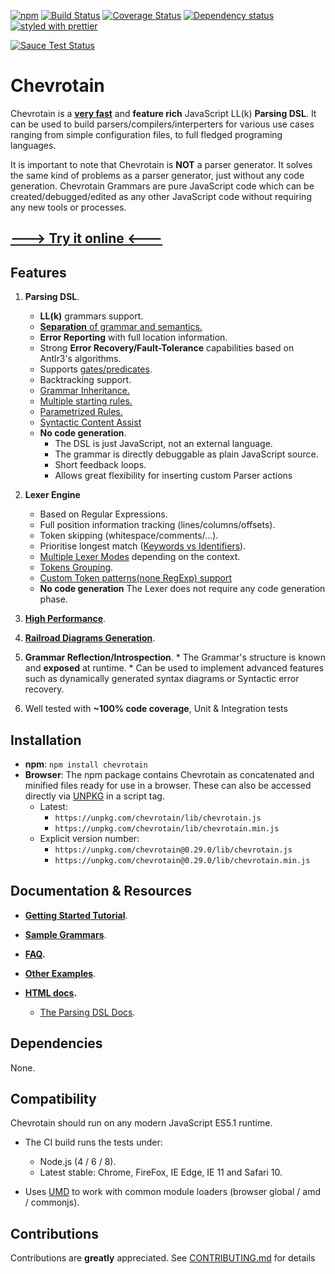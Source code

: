 [![npm](https://img.shields.io/npm/v/chevrotain.svg)](https://www.npmjs.com/package/chevrotain)
[![Build Status](https://travis-ci.org/SAP/chevrotain.svg?branch=master)](https://travis-ci.org/SAP/chevrotain)
[![Coverage Status](https://coveralls.io/repos/SAP/chevrotain/badge.svg?branch=master)](https://coveralls.io/r/SAP/chevrotain?branch=master)
[![Dependency status](https://img.shields.io/david/SAP/chevrotain.svg)](https://david-dm.org/SAP/chevrotain)
[![styled with prettier](https://img.shields.io/badge/styled_with-prettier-ff69b4.svg)](https://github.com/prettier/prettier)

[![Sauce Test Status](https://saucelabs.com/browser-matrix/shahars.svg)](https://saucelabs.com/u/shahars)


# Chevrotain

Chevrotain is a [**very fast**][benchmark] and **feature rich** JavaScript LL(k) **Parsing DSL**.
It can be used to build parsers/compilers/interperters for various use cases ranging from simple configuration files, 
to full fledged programing languages.

It is important to note that Chevrotain is **NOT** a parser generator. It solves the same kind of problems as a parser generator, just without any code generation. Chevrotain Grammars are pure JavaScript code which can be created/debugged/edited
as any other JavaScript code without requiring any new tools or processes.

## [---> Try it online <---](http://sap.github.io/chevrotain/playground/)
## Features
  1. **Parsing DSL**.
      * **LL(k)** grammars support.  
      * [**Separation** of grammar and semantics.][separation]
      * **Error Reporting** with full location information. 
      * Strong **Error Recovery/Fault-Tolerance** capabilities based on Antlr3's algorithms.
      * Supports [gates/predicates][gates].
      * Backtracking support.
      * [Grammar Inheritance.][grammar_inheritance]
      * [Multiple starting rules.][starting_rules]
      * [Parametrized Rules.][parametrized_rules]
      * [Syntactic Content Assist][content assist]
      * **No code generation**.
        * The DSL is just JavaScript, not an external language.
        * The grammar is directly debuggable as plain JavaScript source.
        * Short feedback loops.
        * Allows great flexibility for inserting custom Parser actions 
   
  2.  **Lexer Engine** 
      * Based on Regular Expressions.
      * Full position information tracking (lines/columns/offsets).
      * Token skipping (whitespace/comments/...).
      * Prioritise longest match ([Keywords vs Identifiers][keywords_vs_idents]).
      * [Multiple Lexer Modes][lexer_modes] depending on the context.
      * [Tokens Grouping][lexer_groups].
      * [Custom Token patterns(none RegExp) support](docs/custom_token_patterns.md)
      * **No code generation** The Lexer does not require any code generation phase. 

  3. [**High Performance**][benchmark].
  
  4. [**Railroad Diagrams Generation**](https://github.com/SAP/chevrotain/tree/master/diagrams).

  5. **Grammar Reflection/Introspection**.
    * The Grammar's structure is known and **exposed** at runtime.
    * Can be used to implement advanced features such as dynamically generated syntax diagrams or Syntactic error recovery.
  
  6. Well tested with **~100% code coverage**, Unit & Integration tests
   
## Installation
* **npm**: ```npm install chevrotain```
* **Browser**:
  The npm package contains Chevrotain as concatenated and minified files ready for use in a browser.
  These can also be accessed directly via [UNPKG](https://unpkg.com/) in a script tag.
  - Latest:
    * ```https://unpkg.com/chevrotain/lib/chevrotain.js```
    * ```https://unpkg.com/chevrotain/lib/chevrotain.min.js``` 
  - Explicit version number:
    * ```https://unpkg.com/chevrotain@0.29.0/lib/chevrotain.js```
    * ```https://unpkg.com/chevrotain@0.29.0/lib/chevrotain.min.js```


## Documentation & Resources

* **[Getting Started Tutorial](https://github.com/SAP/chevrotain/blob/master/docs/tutorial/)**.

* **[Sample Grammars](https://github.com/SAP/chevrotain/blob/master/examples/grammars)**.

* **[FAQ](docs/faq.md).**
 
* **[Other Examples](https://github.com/SAP/chevrotain/blob/master/examples)**.

* **[HTML docs](http://sap.github.io/chevrotain/documentation).**
   * [The Parsing DSL Docs](http://sap.github.io/chevrotain/documentation/0_29_0/classes/_chevrotain_d_.parser.html#at_least_one).
   
   
## Dependencies
None.


## Compatibility
Chevrotain should run on any modern JavaScript ES5.1 runtime. 
* The CI build runs the tests under: 
  * Node.js (4 / 6 / 8).
  * Latest stable: Chrome, FireFox, IE Edge, IE 11 and Safari 10.
  
* Uses [UMD](https://github.com/umdjs/umd) to work with common module loaders (browser global / amd / commonjs).
  
  
## Contributions
Contributions are **greatly** appreciated.
See [CONTRIBUTING.md](./CONTRIBUTING.md) for details
  

[benchmark]: http://sap.github.io/chevrotain/performance/
[lexer_modes]: https://github.com/SAP/chevrotain/blob/master/examples/lexer/multi_mode_lexer/multi_mode_lexer.js
[lexer_groups]: https://github.com/SAP/chevrotain/blob/master/examples/lexer/token_groups/token_groups.js
[keywords_vs_idents]: https://github.com/SAP/Chevrotain/blob/master/examples/lexer/keywords_vs_identifiers/keywords_vs_identifiers.js
[gates]: https://github.com/SAP/chevrotain/blob/master/examples/parser/predicate_lookahead/predicate_lookahead.js
[grammar_inheritance]: https://github.com/SAP/chevrotain/blob/master/examples/parser/versioning/versioning.js
[starting_rules]: https://github.com/SAP/chevrotain/blob/master/examples/parser/multi_start_rules/multi_start_rules.js
[parametrized_rules]: https://github.com/SAP/chevrotain/blob/master/examples/parser/parametrized_rules/parametrized.js
[content assist]: https://github.com/SAP/chevrotain/blob/master/docs/syntactic_content_assist.md
[separation]: https://github.com/SAP/chevrotain/blob/master/examples/grammars/calculator/calculator_pure_grammar.js
